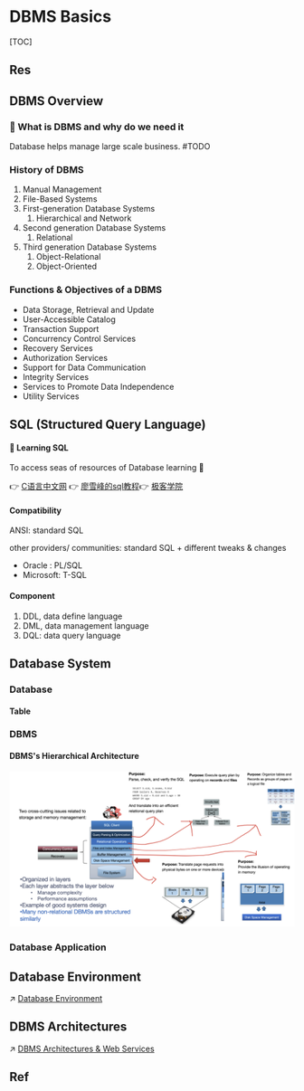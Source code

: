 # DBMS Basics

[TOC]



## Res


## DBMS Overview
### 🤔 What is DBMS and why do we need it
Database helps manage large scale business. 
#TODO 


### History of DBMS
1. Manual Management
2. File-Based Systems
3. First-generation Database Systems
	1. Hierarchical and Network  
4. Second generation Database Systems
	1. Relational
5. Third generation Database Systems
	1. Object-Relational  
	2. Object-Oriented


### Functions & Objectives of a DBMS

* Data Storage, Retrieval and Update
* User-Accessible Catalog  
* Transaction Support  
* Concurrency Control Services
* Recovery Services
* Authorization Services  
* Support for Data Communication  
* Integrity Services  
* Services to Promote Data Independence
* Utility Services


## SQL (Structured Query Language)
#### 📌 Learning SQL
To access seas of resources of Database learning 🤤 

👉 [C语言中文网](http://c.biancheng.net/mysql/10/)
​👉 [廖雪峰的sql教程](https://www.liaoxuefeng.com/wiki/1177760294764384/1179613436834240)
​👉 [极客学院](https://wiki.jikexueyuan.com/project/mysql/)

#### Compatibility
ANSI: standard SQL

other providers/ communities: standard SQL + different tweaks & changes 
- Oracle : PL/SQL
- Microsoft: T-SQL

#### Component
1. DDL, data define language
2. DML, data management language
3. DQL: data query language



## Database System
### Database
#### Table


### DBMS
#### DBMS's Hierarchical Architecture
![](../../../../Assets/Pics/Screenshot%202023-02-27%20at%205.44.00%20PM.png)


### Database Application



## Database Environment
↗ [Database Environment](Database%20Environment.md)



## DBMS Architectures
↗ [DBMS Architectures & Web Services](DBMS%20Architectures%20&%20Web%20Services.md)



## Ref

